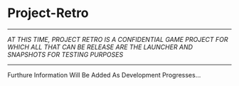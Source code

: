 Project-Retro
=============
__________________________________________________________________________________________________________________

_AT THIS TIME, PROJECT RETRO IS A CONFIDENTIAL GAME PROJECT FOR WHICH ALL THAT CAN BE RELEASE ARE THE LAUNCHER AND SNAPSHOTS FOR TESTING PURPOSES_
___________________________________________________________________________________________________________________

Furthure Information Will Be Added As Development Progresses...
